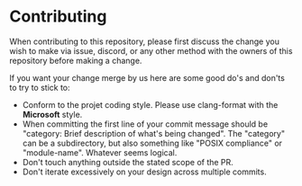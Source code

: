 # Contributing

When contributing to this repository, please first discuss the change you wish to make via issue,
discord, or any other method with the owners of this repository before making a change. 

If you want your change merge by us here are some good do's and don'ts to try to stick to:
- Conform to the projet coding style. Please use clang-format with the **Microsoft** style.
- When committing the first line of your commit message should be "category: Brief description of what's being changed". The "category" can be a subdirectory, but also something like "POSIX compliance" or "module-name". Whatever seems logical.
- Don't touch anything outside the stated scope of the PR.
- Don't iterate excessively on your design across multiple commits.


